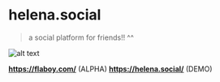 # helena.social


> a social platform for friends!! ^^


![alt text](https://helena.social/images/gallery1/1.PNG)


**https://flaboy.com/** (ALPHA)
**https://helena.social/** (DEMO)
